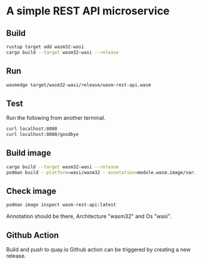 # A simple REST API microservice

## Build

```bash
rustup target add wasm32-wasi
cargo build --target wasm32-wasi --release
```

## Run

```bash
wasmedge target/wasm32-wasi/release/wasm-rest-api.wasm
```

## Test

Run the following from another terminal.

```bash
curl localhost:8080
curl localhost:8080/goodbye
```

## Build image

```bash
cargo build --target wasm32-wasi --release
podman build --platform=wasi/wasm32 --annotation=module.wasm.image/variant=compat -t wasm-rest-api .
```

## Check image

```bash
podman image inspect wasm-rest-api:latest
```

Annotation should be there, Architecture "wasm32" and Os "wasi".

## Github Action

Build and push to quay.io Github action can be triggered by creating a new release.
